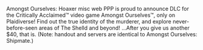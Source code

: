 Amongst Ourselves: Hoaxer
misc
web
PPP is proud to announce DLC for the Critically Acclaimed™ video game Amongst Ourselves™, only on Plaidiverse! Find out the true identity of the murderer, and explore never-before-seen areas of The Shelld and beyond! ...After you give us another $40, that is. (Note: handout and servers are identical to Amongst Ourselves: Shipmate.)
